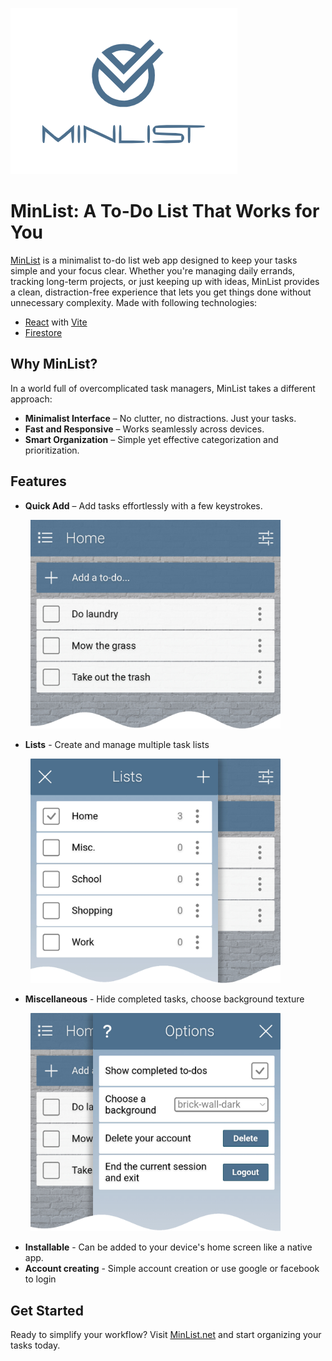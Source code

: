 ![MinList](https://raw.githubusercontent.com/keytonic/MinList/refs/heads/main/public/images/minlist.png)

# MinList: A To-Do List That Works for You

[MinList](https://minlist.net) is a minimalist to-do list web app designed to keep your tasks simple and your focus clear. Whether you're managing daily errands, tracking long-term projects, or just keeping up with ideas, MinList provides a clean, distraction-free experience that lets you get things done without unnecessary complexity. Made with following technologies:

- [React](https://react.dev) with [Vite](https://vite.dev)
- [Firestore](https://firebase.google.com/products/firestore)

## Why MinList?

In a world full of overcomplicated task managers, MinList takes a different approach:

- **Minimalist Interface** – No clutter, no distractions. Just your tasks.
- **Fast and Responsive** – Works seamlessly across devices.
- **Smart Organization** – Simple yet effective categorization and prioritization.

## Features

- **Quick Add** – Add tasks effortlessly with a few keystrokes.

&nbsp;&nbsp;&nbsp;&nbsp;&nbsp;&nbsp;&nbsp;&nbsp;<img src="https://raw.githubusercontent.com/keytonic/MinList/refs/heads/main/public/images/Screenshot1.png" width="400px">


- **Lists** - Create and manage multiple task lists

&nbsp;&nbsp;&nbsp;&nbsp;&nbsp;&nbsp;&nbsp;&nbsp;<img src="https://raw.githubusercontent.com/keytonic/MinList/refs/heads/main/public/images/Screenshot2.png" width="400px">

- **Miscellaneous** - Hide completed tasks, choose background texture

&nbsp;&nbsp;&nbsp;&nbsp;&nbsp;&nbsp;&nbsp;&nbsp;<img src="https://raw.githubusercontent.com/keytonic/MinList/refs/heads/main/public/images/Screenshot3.png" width="400px">


- **Installable** - Can be added to your device's home screen like a native app.
- **Account creating** - Simple account creation or use google or facebook to login

## Get Started

Ready to simplify your workflow? Visit [MinList.net](https://minlist.net) and start organizing your tasks today.

<!-- 
 - create privacy policy, terms of service and cookie policies
 - add about info, maybe buy coffie button
 - forgot password retrieval
 - add service worker for firebase
 - put logged in username somewhere like options menu
 - work on SEO and making sure bots can access and crawl and users can find me on search enngines
 ✓ when a user is deleted, delete all of thier tasks aswell
 ✓ update firebase security
 ✓ add when deletinng list it also deletes associated tasks
 ✓ give ability to delete your own account
 ✓ ability to change or add password, exspecially since first time users that logged in with google wont have a password set
 ✓ figure out scroll bars for long lists
 ✓ add install button to options menu
 ✓ add show password
 ✓ make sure logging out fron all buttons, delete account, change password, etc deletes all local storage
 ✓ if showall is off dont add those tasks to counts
 ✓ add animations back

-->
